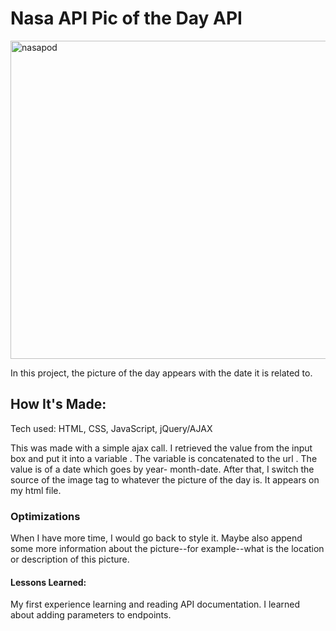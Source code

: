 # Nasa API Pic of the Day API

<img width="509" alt="nasapod" src="https://user-images.githubusercontent.com/22990146/37011470-52899908-20be-11e8-91af-8991a74b0957.PNG">

In this project, the picture of the day appears with the date it is related to.



## How It's Made:
Tech used: HTML, CSS, JavaScript, jQuery/AJAX

This was made with a simple ajax call. I retrieved the value from the input box and put it into a variable . The variable is concatenated to the url . The value is of a date which goes by year- month-date. After that, I switch the source of the image tag to whatever the picture of the day is. It appears on my html file. 

### Optimizations
When I have more time, I would go back to style it. Maybe also append some more information about the picture--for example--what is the location or description of this picture. 

#### Lessons Learned:
My first experience learning and reading API documentation. I learned about adding parameters to endpoints. 
